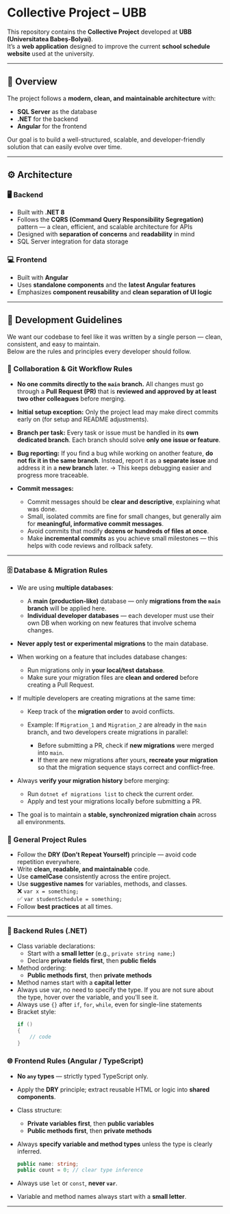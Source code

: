 # Collective Project – UBB

This repository contains the **Collective Project** developed at **UBB (Universitatea Babeș-Bolyai)**.  
It’s a **web application** designed to improve the current **school schedule website** used at the university.

---

## 🧠 Overview

The project follows a **modern, clean, and maintainable architecture** with:
- **SQL Server** as the database
- **.NET** for the backend
- **Angular** for the frontend

Our goal is to build a well-structured, scalable, and developer-friendly solution that can easily evolve over time.

---

## ⚙️ Architecture

### 🖥 Backend
- Built with **.NET 8**
- Follows the **CQRS (Command Query Responsibility Segregation)** pattern — a clean, efficient, and scalable architecture for APIs
- Designed with **separation of concerns** and **readability** in mind
- SQL Server integration for data storage

### 💻 Frontend
- Built with **Angular**
- Uses **standalone components** and the **latest Angular features**
- Emphasizes **component reusability** and **clean separation of UI logic**

---

## 🧩 Development Guidelines

We want our codebase to feel like it was written by a single person — clean, consistent, and easy to maintain.  
Below are the rules and principles every developer should follow.

### 🧩 Collaboration & Git Workflow Rules

* **No one commits directly to the `main` branch.**
  All changes must go through a **Pull Request (PR)** that is **reviewed and approved by at least two other colleagues** before merging.

* **Initial setup exception:**
  Only the project lead may make direct commits early on (for setup and README adjustments).

* **Branch per task:**
  Every task or issue must be handled in its **own dedicated branch**.
  Each branch should solve **only one issue or feature**.

* **Bug reporting:**
  If you find a bug while working on another feature, **do not fix it in the same branch**.
  Instead, report it as a **separate issue** and address it in a **new branch** later.
  → This keeps debugging easier and progress more traceable.

* **Commit messages:**

  * Commit messages should be **clear and descriptive**, explaining what was done.
  * Small, isolated commits are fine for small changes, but generally aim for **meaningful, informative commit messages**.
  * Avoid commits that modify **dozens or hundreds of files at once**.
  * Make **incremental commits** as you achieve small milestones — this helps with code reviews and rollback safety.

---

### 🗄️ Database & Migration Rules

* We are using **multiple databases**:

  * A **main (production-like)** database — only **migrations from the `main` branch** will be applied here.
  * **Individual developer databases** — each developer must use their own DB when working on new features that involve schema changes.

* **Never apply test or experimental migrations** to the main database.

* When working on a feature that includes database changes:

  * Run migrations only in **your local/test database**.
  * Make sure your migration files are **clean and ordered** before creating a Pull Request.

* If multiple developers are creating migrations at the same time:

  * Keep track of the **migration order** to avoid conflicts.
  * Example:
    If `Migration_1` and `Migration_2` are already in the `main` branch, and two developers create migrations in parallel:

    * Before submitting a PR, check if **new migrations** were merged into `main`.
    * If there are new migrations after yours, **recreate your migration** so that the migration sequence stays correct and conflict-free.

* Always **verify your migration history** before merging:

  * Run `dotnet ef migrations list` to check the current order.
  * Apply and test your migrations locally before submitting a PR.

* The goal is to maintain a **stable, synchronized migration chain** across all environments.

### 🔁 General Project Rules
- Follow the **DRY (Don’t Repeat Yourself)** principle — avoid code repetition everywhere.
- Write **clean, readable, and maintainable** code.
- Use **camelCase** consistently across the entire project.
- Use **suggestive names** for variables, methods, and classes.  
  ❌ `var x = something;`  
  ✅ `var studentSchedule = something;`
- Follow **best practices** at all times.

---

### 🧱 Backend Rules (.NET)
- Class variable declarations:
  - Start with a **small letter** (e.g., `private string name;`)
  - Declare **private fields first**, then **public fields**
- Method ordering:
  - **Public methods first**, then **private methods**
- Method names start with a **capital letter**
- Always use var, no need to specify the type. If you are not sure about the type, hover over the variable, and you'll see it.
- Always use `{}` after `if`, `for`, `while`, even for single-line statements
- Bracket style:
  ```csharp
  if ()
  {
      // code
  }


### 🌐 Frontend Rules (Angular / TypeScript)

* **No `any` types** — strictly typed TypeScript only.
* Apply the **DRY** principle; extract reusable HTML or logic into **shared components**.
* Class structure:

  * **Private variables first**, then **public variables**
  * **Public methods first**, then **private methods**
* Always **specify variable and method types** unless the type is clearly inferred.

  ```typescript
  public name: string;
  public count = 0; // clear type inference
  ```
* Always use `let` or `const`, **never `var`**.
* Variable and method names always start with a **small letter**.

---

